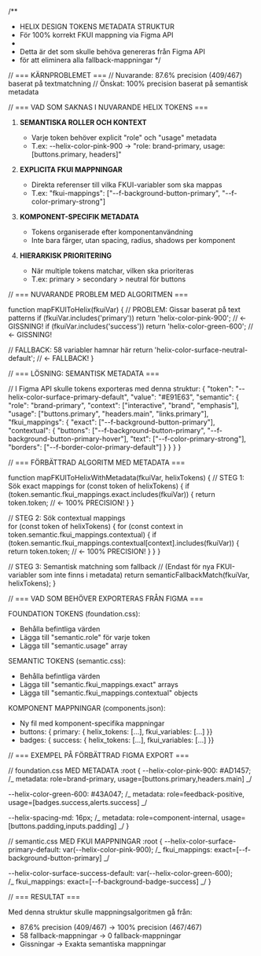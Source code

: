 /\*\*

- HELIX DESIGN TOKENS METADATA STRUKTUR
- För 100% korrekt FKUI mappning via Figma API
-
- Detta är det som skulle behöva genereras från Figma API
- för att eliminera alla fallback-mappningar
  \*/

// === KÄRNPROBLEMET ===
// Nuvarande: 87.6% precision (409/467) baserat på textmatchning
// Önskat: 100% precision baserat på semantisk metadata

// === VAD SOM SAKNAS I NUVARANDE HELIX TOKENS ===

1. **SEMANTISKA ROLLER OCH KONTEXT**

   - Varje token behöver explicit "role" och "usage" metadata
   - T.ex: --helix-color-pink-900 → "role: brand-primary, usage: [buttons.primary, headers]"

2. **EXPLICITA FKUI MAPPNINGAR**

   - Direkta referenser till vilka FKUI-variabler som ska mappas
   - T.ex: "fkui-mappings": ["--f-background-button-primary", "--f-color-primary-strong"]

3. **KOMPONENT-SPECIFIK METADATA**

   - Tokens organiserade efter komponentanvändning
   - Inte bara färger, utan spacing, radius, shadows per komponent

4. **HIERARKISK PRIORITERING**
   - När multiple tokens matchar, vilken ska prioriteras
   - T.ex: primary > secondary > neutral för buttons

// === NUVARANDE PROBLEM MED ALGORITMEN ===

function mapFKUIToHelix(fkuiVar) {
// PROBLEM: Gissar baserat på text patterns
if (fkuiVar.includes('primary')) return 'helix-color-pink-900'; // ← GISSNING!
if (fkuiVar.includes('success')) return 'helix-color-green-600'; // ← GISSNING!

// FALLBACK: 58 variabler hamnar här
return 'helix-color-surface-neutral-default'; // ← FALLBACK!
}

// === LÖSNING: SEMANTISK METADATA ===

// I Figma API skulle tokens exporteras med denna struktur:
{
"token": "--helix-color-surface-primary-default",
"value": "#E91E63",
"semantic": {
"role": "brand-primary",
"context": ["interactive", "brand", "emphasis"],
"usage": ["buttons.primary", "headers.main", "links.primary"],
"fkui_mappings": {
"exact": ["--f-background-button-primary"],
"contextual": {
"buttons": ["--f-background-button-primary", "--f-background-button-primary-hover"],
"text": ["--f-color-primary-strong"],
"borders": ["--f-border-color-primary-default"]
}
}
}
}

// === FÖRBÄTTRAD ALGORITM MED METADATA ===

function mapFKUIToHelixWithMetadata(fkuiVar, helixTokens) {
// STEG 1: Sök exact mappings
for (const token of helixTokens) {
if (token.semantic.fkui_mappings.exact.includes(fkuiVar)) {
return token.token; // ← 100% PRECISION!
}
}

// STEG 2: Sök contextual mappings  
 for (const token of helixTokens) {
for (const context in token.semantic.fkui_mappings.contextual) {
if (token.semantic.fkui_mappings.contextual[context].includes(fkuiVar)) {
return token.token; // ← 100% PRECISION!
}
}
}

// STEG 3: Semantisk matchning som fallback
// (Endast för nya FKUI-variabler som inte finns i metadata)
return semanticFallbackMatch(fkuiVar, helixTokens);
}

// === VAD SOM BEHÖVER EXPORTERAS FRÅN FIGMA ===

FOUNDATION TOKENS (foundation.css):

- Behålla befintliga värden
- Lägga till "semantic.role" för varje token
- Lägga till "semantic.usage" array

SEMANTIC TOKENS (semantic.css):

- Behålla befintliga värden
- Lägga till "semantic.fkui_mappings.exact" arrays
- Lägga till "semantic.fkui_mappings.contextual" objects

KOMPONENT MAPPNINGAR (components.json):

- Ny fil med komponent-specifika mappningar
- buttons: { primary: { helix_tokens: [...], fkui_variables: [...] }}
- badges: { success: { helix_tokens: [...], fkui_variables: [...] }}

// === EXEMPEL PÅ FÖRBÄTTRAD FIGMA EXPORT ===

// foundation.css MED METADATA
:root {
--helix-color-pink-900: #AD1457;
/_ metadata: role=brand-primary, usage=[buttons.primary,headers.main] _/

--helix-color-green-600: #43A047;
/_ metadata: role=feedback-positive, usage=[badges.success,alerts.success] _/

--helix-spacing-md: 16px;
/_ metadata: role=component-internal, usage=[buttons.padding,inputs.padding] _/
}

// semantic.css MED FKUI MAPPNINGAR
:root {
--helix-color-surface-primary-default: var(--helix-color-pink-900);
/_ fkui_mappings: exact=[--f-background-button-primary] _/

--helix-color-surface-success-default: var(--helix-color-green-600);  
 /_ fkui_mappings: exact=[--f-background-badge-success] _/
}

// === RESULTAT ===

Med denna struktur skulle mappningsalgoritmen gå från:

- 87.6% precision (409/467) → 100% precision (467/467)
- 58 fallback-mappningar → 0 fallback-mappningar
- Gissningar → Exakta semantiska mappningar
